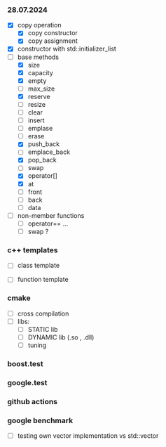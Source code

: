 



### 28.07.2024

- [x] copy operation
	- [x] copy constructor		
	- [x] copy assignment	
- [x] constructor with std::initializer_list
- [ ] base methods
	- [x] size
 	- [x] capacity
  	- [x] empty
  	- [ ] max_size
  	- [x] reserve
  	- [ ] resize
  	- [ ] clear
  	- [ ] insert
  	- [ ] emplase
	- [ ] erase
 	- [x] push_back
  	- [ ] emplace_back
  	- [x] pop_back
  	- [ ] swap
  	- [x] operator[]
  	- [x] at
  	- [ ] front
  	- [ ] back
  	- [ ] data
- [ ] non-member functions
  	- [ ] operator== ...
   	- [ ] swap ?
### c++ templates
- [ ] class template
- [ ] function template

     
### cmake 
- [ ] cross compilation
- [ ] libs:
	- [ ] STATIC lib
 	- [ ] DYNAMIC lib (.so , .dll)
  - [ ] tuning
 
### boost.test

### google.test

### github actions

### google benchmark
- [ ] testing own vector implementation vs std::vector



